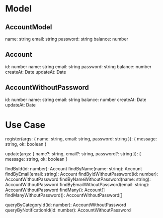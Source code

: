 # Model

## AccountModel
name: string
email: string
password: string
balance: number

## Account
id: number
name: string
email: string
password: string
balance: number
createAt: Date
updateAt: Date

## AccountWithoutPassword
id: number
name: string
email: string
balance: number
createAt: Date
updateAt: Date

# Use Case
register(args: { name: string, email: string, password: string }): { message: string, ok: boolean }

update(args: { name?: string, email?: string, password?: string }): { message: string, ok: boolean }

findById(id: number): Account
findByName(name: string): Account
findByEmail(email: string): Account
findByIdWithoutPassword(id: number): AccountWithoutPassword
findByNameWithoutPassword(name: string): AccountWithoutPassword
findByEmailWithoutPassword(email: string): AccountWithoutPassword
findMany(): Account[]
findManyWithoutPassword(): AccountWithoutPassword[]

queryByCategoryId(id: number): AccountWithoutPassword
queryByNotificationId(id: number): AccountWithoutPassword